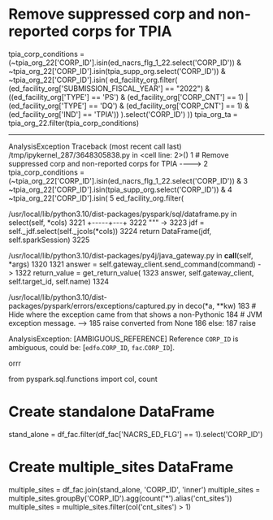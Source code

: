 # Remove suppressed corp and non-reported corps for TPIA
tpia_corp_conditions = (~tpia_org_22['CORP_ID'].isin(ed_nacrs_flg_1_22.select('CORP_ID')) &
                        ~tpia_org_22['CORP_ID'].isin(tpia_supp_org.select('CORP_ID')) &
                        ~tpia_org_22['CORP_ID'].isin(
                            ed_facility_org.filter(
                                (ed_facility_org['SUBMISSION_FISCAL_YEAR'] == "2022") &
                                ((ed_facility_org['TYPE'] == 'PS') & (ed_facility_org['CORP_CNT'] == 1) |
                                 (ed_facility_org['TYPE'] == 'DQ') & (ed_facility_org['CORP_CNT'] == 1) & (ed_facility_org['IND'] == 'TPIA'))
                            ).select('CORP_ID')
                        ))
tpia_org_ta = tpia_org_22.filter(tpia_corp_conditions)

---------------------------------------------------------------------------
AnalysisException                         Traceback (most recent call last)
/tmp/ipykernel_287/3648305838.py in <cell line: 2>()
      1 # Remove suppressed corp and non-reported corps for TPIA
----> 2 tpia_corp_conditions = (~tpia_org_22['CORP_ID'].isin(ed_nacrs_flg_1_22.select('CORP_ID')) &
      3                         ~tpia_org_22['CORP_ID'].isin(tpia_supp_org.select('CORP_ID')) &
      4                         ~tpia_org_22['CORP_ID'].isin(
      5                             ed_facility_org.filter(

/usr/local/lib/python3.10/dist-packages/pyspark/sql/dataframe.py in select(self, *cols)
   3221         +-----+---+
   3222         """
-> 3223         jdf = self._jdf.select(self._jcols(*cols))
   3224         return DataFrame(jdf, self.sparkSession)
   3225 

/usr/local/lib/python3.10/dist-packages/py4j/java_gateway.py in __call__(self, *args)
   1320 
   1321         answer = self.gateway_client.send_command(command)
-> 1322         return_value = get_return_value(
   1323             answer, self.gateway_client, self.target_id, self.name)
   1324 

/usr/local/lib/python3.10/dist-packages/pyspark/errors/exceptions/captured.py in deco(*a, **kw)
    183                 # Hide where the exception came from that shows a non-Pythonic
    184                 # JVM exception message.
--> 185                 raise converted from None
    186             else:
    187                 raise

AnalysisException: [AMBIGUOUS_REFERENCE] Reference `CORP_ID` is ambiguous, could be: [`edfo`.`CORP_ID`, `fac`.`CORP_ID`].


orrr


from pyspark.sql.functions import col, count

# Create standalone DataFrame
stand_alone = df_fac.filter(df_fac['NACRS_ED_FLG'] == 1).select('CORP_ID')

# Create multiple_sites DataFrame
multiple_sites = df_fac.join(stand_alone, 'CORP_ID', 'inner')
multiple_sites = multiple_sites.groupBy('CORP_ID').agg(count('*').alias('cnt_sites'))
multiple_sites = multiple_sites.filter(col('cnt_sites') > 1)

